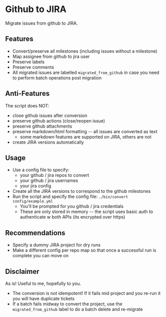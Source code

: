 # Github to JIRA

Migrate issues from github to JIRA.


## Features

- Convert/preserve all milestones (including issues without a milestone)
- Map assignee from github to jira user
- Preserve labels
- Preserve comments
- All migrated issues are labelled `migrated_from_github` in case you need to perform batch operations post migration

## Anti-Features

The script does NOT:

- close github issues after conversion
- preserve github actions (close/reopen issue)
- preserve github attachments
- preserve markdown/html formatting -- all issues are converted as text
  - some markdown features are supported on JIRA, others are not
- create JIRA versions automatically

## Usage

- Use a config file to specify:
  - your github / jira repos to convert
  - your github / jira usernames
  - your jira config
- Create all the JIRA versions to correspond to the github milestones
- Run the script and specify the config file: `./bin/convert config/example.yml`
  - You'll be prompted for you github / jira credentials
  - These are only stored in memory -- the script uses basic auth to authenticate w both APIs (its encrypted over https)

## Recommendations

- Specify a dummy JIRA project for dry runs
- Make a different config per repo map so that once a successful run is complete you can move on

## Disclaimer

As is! Useful to me, hopefully to you.

- The conversion is not idempotent! If it fails mid project and you re-run it you will have duplicate tickets
- If a batch fails midway to convert the project, use the `migrated_from_github` label to do a batch delete and re-migrate
